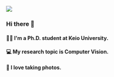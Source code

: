 ![](wisteria.jpg)
### Hi there 👋 

#### 👩‍🎓 I'm a Ph.D. student at Keio University.
#### 💻 My research topic is Computer Vision.
#### 📸 I love taking photos.

<!--
**sh1027/sh1027** is a ✨ _special_ ✨ repository because its `README.md` (this file) appears on your GitHub profile.

Here are some ideas to get you started:

- 🔭 I’m currently working on ...
- 🌱 I’m currently learning ...
- 👯 I’m looking to collaborate on ...
- 🤔 I’m looking for help with ...
- 💬 Ask me about ...
- 📫 How to reach me: ...
- 😄 Pronouns: ...
- ⚡ Fun fact: ...
-->
